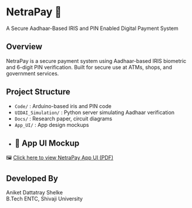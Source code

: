 # NetraPay 🔐
A Secure Aadhaar-Based IRIS and PIN Enabled Digital Payment System

## Overview
NetraPay is a secure payment system using Aadhaar-based IRIS biometric and 6-digit PIN verification. Built for secure use at ATMs, shops, and government services.

## Project Structure
- `Code/` : Arduino-based iris and PIN code
- `UIDAI_Simulation/` : Python server simulating Aadhaar verification
- `Docs/` : Research paper, circuit diagrams
- `App_UI/` : App design mockups
- ## 📱 App UI Mockup
🖼 [Click here to view NetraPay App UI (PDF)](App_UI/NetraPay_UI_Mockup_Pro.pdf)


## Developed By
Aniket Dattatray Shelke  
B.Tech ENTC, Shivaji University
